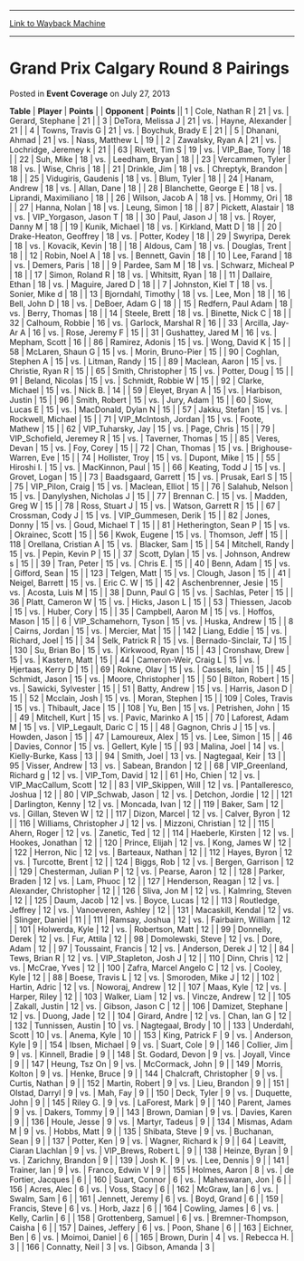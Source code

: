 
---
[Link to Wayback Machine](https://web.archive.org/web/20161002023300/http://magic.wizards.com/en/articles/archive/event-coverage/grand-prix-calgary-round-8-pairings-2013-07-27)

[_metadata_:description]:- "TablePlayerPoints"
[_metadata_:generator]:- "Drupal 7 (http://drupal.org)"
[_metadata_:node]:- "448321"
[_metadata_:publish_date]:- "2013-07-27"
[_metadata_:source]:- "div-main-content"
[_metadata_:title]:- "Grand Prix Calgary Round 8 Pairings"
[_metadata_:wayback_capture_timestamp]:- "2016-10-02 02:33:00"
[_metadata_:wayback_raw_url]:- "https://web.archive.org/web/20161002023300id_/http://magic.wizards.com/en/articles/archive/event-coverage/grand-prix-calgary-round-8-pairings-2013-07-27"
[_metadata_:wayback_url]:- "http://magic.wizards.com/en/articles/archive/event-coverage/grand-prix-calgary-round-8-pairings-2013-07-27"
---


Grand Prix Calgary Round 8 Pairings
===================================



 Posted in **Event Coverage**
 on July 27, 2013 












 **Table** | **Player** | **Points** |  | **Opponent** | **Points** ||  1 | Cole, Nathan R |  21 | vs. | Gerard, Stephane |  21 |
|  3 | DeTora, Melissa J |  21 | vs. | Hayne, Alexander |  21 |
|  4 | Towns, Travis G |  21 | vs. | Boychuk, Brady E |  21 |
|  5 | Dhanani, Ahmad |  21 | vs. | Nass, Matthew L |  19 |
|  2 | Zawalsky, Ryan A |  21 | vs. | Lochridge, Jeremey k |  21 |
|  63 | Rivett, Tim S |  19 | vs. | VIP\_Bae, Tony |  18 |
|  22 | Suh, Mike |  18 | vs. | Leedham, Bryan |  18 |
|  23 | Vercammen, Tyler |  18 | vs. | Wise, Chris |  18 |
|  21 | Drinkle, Jim |  18 | vs. | Chreptyk, Brandon |  18 |
|  25 | Vidugiris, Gaudenis |  18 | vs. | Blum, Tyler |  18 |
|  24 | Hanam, Andrew |  18 | vs. | Allan, Dane |  18 |
|  28 | Blanchette, George E |  18 | vs. | Liprandi, Maximiliano |  18 |
|  26 | Wilson, Jacob A |  18 | vs. | Hommy, Ori |  18 |
|  27 | Hanna, Nolan |  18 | vs. | Leung, Simon |  18 |
|  87 | Pickett, Alastair |  18 | vs. | VIP\_Yorgason, Jason T |  18 |
|  30 | Paul, Jason J |  18 | vs. | Royer, Danny M |  18 |
|  19 | Kunik, Michael |  18 | vs. | Kirkland, Matt D |  18 |
|  20 | Drake-Heaton, Geoffrey |  18 | vs. | Potter, Kodey |  18 |
|  29 | Swyripa, Derek |  18 | vs. | Kovacik, Kevin |  18 |
|  18 | Aldous, Cam |  18 | vs. | Douglas, Trent |  18 |
|  12 | Robin, Noel A |  18 | vs. | Bennett, Gavin |  18 |
|  10 | Lee, Farand |  18 | vs. | Demers, Paris |  18 |
|  9 | Pardee, Sam M |  18 | vs. | Schwarz, Micheal P |  18 |
|  17 | Simon, Roland R |  18 | vs. | Whitsitt, Ryan |  18 |
|  11 | Dallaire, Ethan |  18 | vs. | Maguire, Jared D |  18 |
|  7 | Johnston, Kiel T |  18 | vs. | Sonier, Mike d |  18 |
|  13 | Bjorndahl, Timothy |  18 | vs. | Lee, Mon |  18 |
|  16 | Bell, John D |  18 | vs. | DeBoer, Adam G |  18 |
|  15 | Redfern, Paul Adam |  18 | vs. | Berry, Thomas |  18 |
|  14 | Steele, Brett |  18 | vs. | Binette, Nick C |  18 |
|  32 | Calhoum, Robbie |  16 | vs. | Garlock, Marshal R |  16 |
|  33 | Arcilla, Jay-Ar A |  16 | vs. | Rose, Jeremy F |  15 |
|  31 | Gushattey, Jared M |  16 | vs. | Mepham, Scott |  16 |
|  86 | Ramirez, Adonis |  15 | vs. | Wong, David K |  15 |
|  58 | McLaren, Shaun G |  15 | vs. | Morin, Bruno-Pier |  15 |
|  90 | Coghlan, Stephen A |  15 | vs. | Litman, Randy |  15 |
|  89 | Maclean, Aaron |  15 | vs. | Christie, Ryan R |  15 |
|  65 | Smith, Christopher |  15 | vs. | Potter, Doug |  15 |
|  91 | Beland, Nicolas |  15 | vs. | Schmidt, Robbie W |  15 |
|  92 | Clarke, Michael |  15 | vs. | Nick B. |  14 |
|  59 | Eleyet, Bryan A |  15 | vs. | Harbison, Justin |  15 |
|  96 | Smith, Robert |  15 | vs. | Jury, Adam |  15 |
|  60 | Siow, Lucas E |  15 | vs. | MacDonald, Dylan N |  15 |
|  57 | Jakku, Stefan |  15 | vs. | Rockwell, Michael |  15 |
|  71 | VIP\_McIntosh, Jordan |  15 | vs. | Foote, Mathew |  15 |
|  62 | VIP\_Tuharsky, Jay |  15 | vs. | Page, Chris |  15 |
|  79 | VIP\_Schofield, Jeremey R |  15 | vs. | Taverner, Thomas |  15 |
|  85 | Veres, Devan |  15 | vs. | Foy, Corey |  15 |
|  72 | Chan, Thomas |  15 | vs. | Brighouse-Warren, Eve |  15 |
|  74 | Hollister, Troy |  15 | vs. | Dupont, Mike |  15 |
|  55 | Hiroshi I. |  15 | vs. | MacKinnon, Paul |  15 |
|  66 | Keating, Todd J |  15 | vs. | Grovet, Logan |  15 |
|  73 | Baadsgaard, Garrett |  15 | vs. | Prusak, Earl S |  15 |
|  75 | VIP\_Pilon, Craig |  15 | vs. | Maclean, Elliot |  15 |
|  76 | Salahub, Nelson |  15 | vs. | Danylyshen, Nicholas J |  15 |
|  77 | Brennan C. |  15 | vs. | Madden, Greg W |  15 |
|  78 | Ross, Stuart J |  15 | vs. | Watson, Garrett R |  15 |
|  67 | Crossman, Cody J |  15 | vs. | VIP\_Gummesen, Derik |  15 |
|  82 | Jones, Donny |  15 | vs. | Goud, Michael T |  15 |
|  81 | Hetherington, Sean P |  15 | vs. | Okrainec, Scott |  15 |
|  56 | Kwok, Eugene |  15 | vs. | Thomson, Jeff |  15 |
| 118 | Orellana, Cristian A |  15 | vs. | Blacker, Sam |  15 |
|  54 | Mitchell, Randy |  15 | vs. | Pepin, Kevin P |  15 |
|  37 | Scott, Dylan |  15 | vs. | Johnson, Andrew s |  15 |
|  39 | Tran, Peter |  15 | vs. | Chris E. |  15 |
|  40 | Benn, Adam |  15 | vs. | Gifford, Sean |  15 |
| 123 | Telgen, Matt |  15 | vs. | Clough, Jason |  15 |
|  41 | Neigel, Barrett |  15 | vs. | Eric C. W |  15 |
|  42 | Aschenbrenner, Jesie |  15 | vs. | Acosta, Luis M |  15 |
|  38 | Dunn, Paul G |  15 | vs. | Sachlas, Peter |  15 |
|  36 | Platt, Cameron W |  15 | vs. | Hicks, Jason L |  15 |
|  53 | Thiessen, Jacob |  15 | vs. | Huber, Cory |  15 |
|  35 | Campbell, Aaron M |  15 | vs. | Hoffos, Mason |  15 |
|  6 | VIP\_Schamehorn, Tyson |  15 | vs. | Huska, Andrew |  15 |
|  8 | Cairns, Jordan |  15 | vs. | Mercier, Mat |  15 |
| 142 | Liang, Eddie |  15 | vs. | Richard, Joel |  15 |
|  34 | Selk, Patrick R |  15 | vs. | Bernado-Sinclair, TJ |  15 |
| 130 | Su, Brian Bo |  15 | vs. | Kirkwood, Ryan |  15 |
|  43 | Cronshaw, Drew |  15 | vs. | Kastern, Matt |  15 |
|  44 | Cameron-Weir, Craig L |  15 | vs. | Hjertaas, Kerry D |  15 |
|  69 | Rokne, Olav |  15 | vs. | Cassels, Iain |  15 |
|  45 | Schmidt, Jason |  15 | vs. | Moore, Christopher |  15 |
|  50 | Bilton, Robert |  15 | vs. | Sawicki, Sylvester |  15 |
|  51 | Batty, Andrew |  15 | vs. | Harris, Jason D |  15 |
|  52 | Mcclain, Josh |  15 | vs. | Moran, Stephen |  15 |
| 109 | Coles, Travis |  15 | vs. | Thibault, Jace |  15 |
| 108 | Yu, Ben |  15 | vs. | Petrishen, John |  15 |
|  49 | Mitchell, Kurt |  15 | vs. | Pavic, Marinko A |  15 |
|  70 | Laforest, Adam M |  15 | vs. | VIP\_Legault, Daric C |  15 |
|  48 | Gagnon, Chris J |  15 | vs. | Howden, Jason |  15 |
|  47 | Lamoureux, Alex |  15 | vs. | Lee, Simon |  15 |
|  46 | Davies, Connor |  15 | vs. | Gellert, Kyle |  15 |
|  93 | Malina, Joel |  14 | vs. | Kielly-Burke, Kass |  13 |
|  94 | Smith, Joel |  13 | vs. | Nagtegaal, Keir |  13 |
|  95 | Visser, Andrew |  13 | vs. | Sabean, Brandon |  12 |
|  68 | VIP\_Greenland, Richard g |  12 | vs. | VIP\_Tom, David |  12 |
|  61 | Ho, Chien |  12 | vs. | VIP\_MacCallum, Scott |  12 |
|  83 | VIP\_Skippen, Will |  12 | vs. | Pantalleresco, Joshua |  12 |
|  80 | VIP\_Schwab, Jason |  12 | vs. | Detchon, Jordie |  12 |
| 121 | Darlington, Kenny |  12 | vs. | Moncada, Ivan |  12 |
| 119 | Baker, Sam |  12 | vs. | Gillan, Steven W |  12 |
| 117 | Dizon, Marcel |  12 | vs. | Calver, Byron |  12 |
| 116 | Williams, Christopher J |  12 | vs. | Mizzoni, Christian |  12 |
| 115 | Ahern, Roger |  12 | vs. | Zanetic, Ted |  12 |
| 114 | Haeberle, Kirsten |  12 | vs. | Hookes, Jonathan |  12 |
| 120 | Prince, Elijah |  12 | vs. | Kong, James W |  12 |
| 122 | Herron, Nic |  12 | vs. | Barteaux, Nathan |  12 |
| 112 | Hayes, Byron |  12 | vs. | Turcotte, Brent |  12 |
| 124 | Biggs, Rob |  12 | vs. | Bergen, Garrison |  12 |
| 129 | Chesterman, Julian P |  12 | vs. | Pearse, Aaron |  12 |
| 128 | Parker, Braden |  12 | vs. | Lam, Phuoc |  12 |
| 127 | Henderson, Reagan |  12 | vs. | Alexander, Christopher |  12 |
| 126 | Sliva, Jon M |  12 | vs. | Kalmring, Steven |  12 |
| 125 | Daum, Jacob |  12 | vs. | Boyce, Lucas |  12 |
| 113 | Routledge, Jeffrey |  12 | vs. | Vanoeveren, Ashley |  12 |
| 131 | Macaskill, Kendal |  12 | vs. | Slinger, Daniel |  11 |
| 111 | Ramsay, Joshua |  12 | vs. | Fairbairn, William |  12 |
| 101 | Holwerda, Kyle |  12 | vs. | Robertson, Matt |  12 |
|  99 | Donnelly, Derek |  12 | vs. | Fur, Attila |  12 |
|  98 | Domolewski, Steve |  12 | vs. | Dore, Adam |  12 |
|  97 | Toussaint, Francis |  12 | vs. | Anderson, Derek J |  12 |
|  84 | Tews, Brian R |  12 | vs. | VIP\_Stapleton, Josh J |  12 |
| 110 | Dinn, Chris |  12 | vs. | McCrae, Yves |  12 |
| 100 | Zafra, Marcel Angelo C |  12 | vs. | Cooley, Kyle |  12 |
|  88 | Boese, Travis L |  12 | vs. | Smoroden, Mike J |  12 |
| 102 | Hartin, Adric |  12 | vs. | Noworaj, Andrew |  12 |
| 107 | Maas, Kyle |  12 | vs. | Harper, Riley |  12 |
| 103 | Walker, Liam |  12 | vs. | Vincze, Andrew |  12 |
| 105 | Zakall, Justin |  12 | vs. | Gibson, Jason C |  12 |
| 106 | Damizet, Stephane |  12 | vs. | Duong, Jade |  12 |
| 104 | Girard, Andre |  12 | vs. | Chan, Ian G |  12 |
| 132 | Tunnissen, Austin |  10 | vs. | Nagtegaal, Brody |  10 |
| 133 | Underdahl, Scott |  10 | vs. | Anema, Kyle |  10 |
| 153 | King, Patrick F |  9 | vs. | Anderson, Kyle |  9 |
| 154 | Ibsen, Michael |  9 | vs. | Suart, Cole |  9 |
| 146 | Collier, Jim |  9 | vs. | Kinnell, Bradie |  9 |
| 148 | St. Godard, Devon |  9 | vs. | Joyall, Vince |  9 |
| 147 | Heung, Tsz On |  9 | vs. | McCormack, John |  9 |
| 149 | Morris, Kolton |  9 | vs. | Henke, Bruce |  9 |
| 144 | Chalcraft, Christopher |  9 | vs. | Curtis, Nathan |  9 |
| 152 | Martin, Robert |  9 | vs. | Lieu, Brandon |  9 |
| 151 | Olstad, Darryl |  9 | vs. | Mah, Fay |  9 |
| 150 | Deck, Tyler |  9 | vs. | Duquette, John |  9 |
| 145 | Riley G. |  9 | vs. | LaForest, Mark |  9 |
| 140 | Parent, James |  9 | vs. | Dakers, Tommy |  9 |
| 143 | Brown, Damian |  9 | vs. | Davies, Karen |  9 |
| 136 | Houle, Jesse |  9 | vs. | Martyr, Tadeus |  9 |
| 134 | Mismas, Adam M |  9 | vs. | Hobbs, Matt |  9 |
| 135 | Shibata, Steve |  9 | vs. | Buchanan, Sean |  9 |
| 137 | Potter, Ken |  9 | vs. | Wagner, Richard k |  9 |
|  64 | Leavitt, Ciaran Llachlan |  9 | vs. | VIP\_Brews, Robert L |  9 |
| 138 | Heinze, Byran |  9 | vs. | Zarichny, Brandon |  9 |
| 139 | Josh K. |  9 | vs. | Lee, Dennis |  9 |
| 141 | Trainer, Ian |  9 | vs. | Franco, Edwin V |  9 |
| 155 | Holmes, Aaron |  8 | vs. | de Fortier, Jacques |  6 |
| 160 | Suart, Connor |  6 | vs. | Maheswaran, Jon |  6 |
| 156 | Acres, Alec |  6 | vs. | Voss, Stacy |  6 |
| 162 | McGraw, Ian |  6 | vs. | Swalm, Sam |  6 |
| 161 | Jennett, Jeremy |  6 | vs. | Boyd, Grand |  6 |
| 159 | Francis, Steve |  6 | vs. | Horb, Jazz |  6 |
| 164 | Cowling, James |  6 | vs. | Kelly, Carlin |  6 |
| 158 | Grottenberg, Samuel |  6 | vs. | Bremner-Thompson, Caisha |  6 |
| 157 | Daines, Jeffery |  6 | vs. | Poon, Shane |  6 |
| 163 | Eichner, Ben |  6 | vs. | Moimoi, Daniel |  6 |
| 165 | Brown, Durin |  4 | vs. | Rebecca H. |  3 |
| 166 | Connatty, Neil |  3 | vs. | Gibson, Amanda |  3 |







